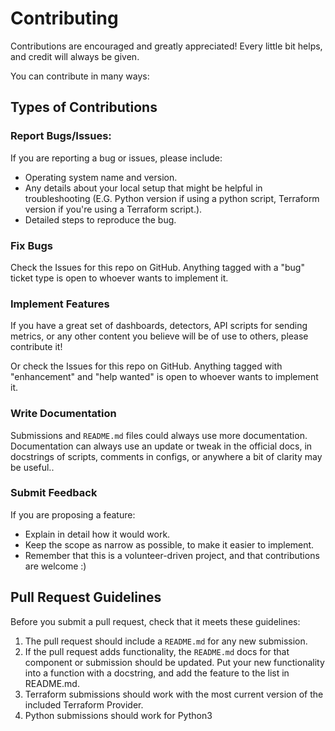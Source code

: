 # Contributing

Contributions are encouraged and greatly appreciated! Every
little bit helps, and credit will always be given.

You can contribute in many ways:

## Types of Contributions

### Report Bugs/Issues:

If you are reporting a bug or issues, please include:

-   Operating system name and version.
-   Any details about your local setup that might be helpful
    in troubleshooting (E.G. Python version if using a python script, Terraform version if you're using a Terraform script.).
-   Detailed steps to reproduce the bug.

### Fix Bugs

Check the Issues for this repo on GitHub. Anything tagged with
a "bug" ticket type is open to whoever wants to implement it.

### Implement Features

If you have a great set of dashboards, detectors, API scripts for sending metrics, or any other content 
you believe will be of use to others, please contribute it!

Or check the Issues for this repo on GitHub. Anything tagged with "enhancement"
and "help wanted" is open to whoever wants to implement it.

### Write Documentation

Submissions and `README.md` files could always use more documentation. Documentation can always use an update or tweak in the official docs, in docstrings of scripts, comments in configs, or anywhere a bit of clarity may be useful..

### Submit Feedback

If you are proposing a feature:

-   Explain in detail how it would work.
-   Keep the scope as narrow as possible, to make it easier
    to implement.
-   Remember that this is a volunteer-driven project, and that
    contributions are welcome :)

## Pull Request Guidelines

Before you submit a pull request, check that it meets these guidelines:

1.  The pull request should include a `README.md` for any new submission.
2.  If the pull request adds functionality, the `README.md` docs for that component or submission should be updated.
    Put your new functionality into a function with a docstring, and add
    the feature to the list in README.md.
3.  Terraform submissions should work with the most current version of the included Terraform Provider.
4.  Python submissions should work for Python3